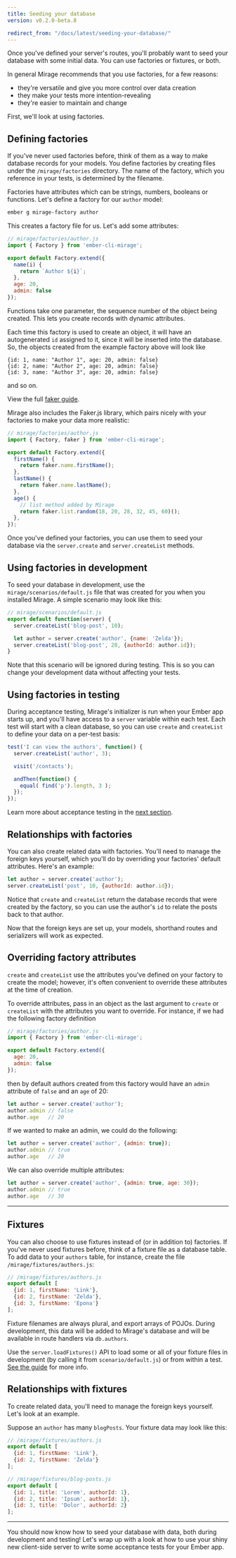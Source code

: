 ```yaml
---
title: Seeding your database
version: v0.2.0-beta.8

redirect_from: "/docs/latest/seeding-your-database/"
---
```


Once you've defined your server's routes, you'll probably want to seed your database with some initial data. You can use factories or fixtures, or both.

In general Mirage recommends that you use factories, for a few reasons:

  - they're versatile and give you more control over data creation
  - they make your tests more intention-revealing
  - they're easier to maintain and change

First, we'll look at using factories.

## Defining factories

If you've never used factories before, think of them as a way to make database records for your models. You define factories by creating files under the `/mirage/factories` directory. The name of the factory, which you reference in your tests, is determined by the filename.

Factories have attributes which can be strings, numbers, booleans or functions. Let's define a factory for our `author` model:

```sh
ember g mirage-factory author
```

This creates a factory file for us. Let's add some attributes:

```js
// mirage/factories/author.js
import { Factory } from 'ember-cli-mirage';

export default Factory.extend({
  name(i) {
    return `Author ${i}`;
  },
  age: 20,
  admin: false
});
```

Functions take one parameter, the sequence number of the object being created. This lets you create records with dynamic attributes.

Each time this factory is used to create an object, it will have an autogenerated `id` assigned to it, since it will be inserted into the database. So, the objects created from the example factory above will look like

    {id: 1, name: "Author 1", age: 20, admin: false}
    {id: 2, name: "Author 2", age: 20, admin: false}
    {id: 3, name: "Author 3", age: 20, admin: false}

and so on.

<aside class='Docs-page__aside'>
  <p>View the full <a href="../factories#using-fakerjs">faker guide</a>.</p>
</aside>

Mirage also includes the Faker.js library, which pairs nicely with your factories to make your data more realistic:

```js
// mirage/factories/author.js
import { Factory, faker } from 'ember-cli-mirage';

export default Factory.extend({
  firstName() {
    return faker.name.firstName();
  },
  lastName() {
    return faker.name.lastName();
  },
  age() {
    // list method added by Mirage
    return faker.list.random(18, 20, 28, 32, 45, 60)();
  },
});
```

Once you've defined your factories, you can use them to seed your database via the `server.create` and `server.createList` methods.

## Using factories in development

To seed your database in development, use the `mirage/scenarios/default.js` file that was created for you when you installed Mirage. A simple scenario may look like this:

```js
// mirage/scenarios/default.js
export default function(server) {
  server.createList('blog-post', 10);

  let author = server.create('author', {name: 'Zelda'});
  server.createList('blog-post', 20, {authorId: author.id});
}
```

Note that this scenario will be ignored during testing. This is so you can change your development data without affecting your tests.

## Using factories in testing

During acceptance testing, Mirage's initializer is run when your Ember app starts up, and you'll have access to a `server` variable within each test. Each test will start with a clean database, so you can use `create` and `createList` to define your data on a per-test basis:

```js
test('I can view the authors', function() {
  server.createList('author', 3);

  visit('/contacts');

  andThen(function() {
    equal( find('p').length, 3 );
  });
});
```

Learn more about acceptance testing in the [next section](../acceptance-testing).

## Relationships with factories

You can also create related data with factories. You'll need to manage the foreign keys yourself, which you'll do by overriding your factories' default attributes. Here's an example:

```js
let author = server.create('author');
server.createList('post', 10, {authorId: author.id});
```

Notice that `create` and `createList` return the database records that were created by the factory, so you can use the author's `id` to relate the posts back to that author.

Now that the foreign keys are set up, your models, shorthand routes and serializers will work as expected.

## Overriding factory attributes

`create` and `createList` use the attributes you've defined on your factory to create the model; however, it's often convenient to override these attributes at the time of creation.

To override attributes, pass in an object as the last argument to `create` or `createList` with the attributes you want to override. For instance, if we had the following factory definition

```js
// mirage/factories/author.js
import { Factory } from 'ember-cli-mirage';

export default Factory.extend({
  age: 20,
  admin: false
});
```

then by default authors created from this factory would have an `admin` attribute of `false` and an `age` of 20:

```js
let author = server.create('author');
author.admin // false
author.age   // 20
```

If we wanted to make an admin, we could do the following:

```js
let author = server.create('author', {admin: true});
author.admin // true
author.age   // 20
```

We can also override multiple attributes:

```js
let author = server.create('author', {admin: true, age: 30});
author.admin // true
author.age   // 30
```


---


## Fixtures

You can also choose to use fixtures instead of (or in addition to) factories. If you've never used fixtures before, think of a fixture file as a database table. To add data to your `authors` table, for instance, create the file `/mirage/fixtures/authors.js`:

```js
// /mirage/fixtures/authors.js
export default [
  {id: 1, firstName: 'Link'},
  {id: 2, firstName: 'Zelda'},
  {id: 3, firstName: 'Epona'}
];
```

Fixture filenames are always plural, and export arrays of POJOs. During development, this data will be added to Mirage's database and will be available in route handlers via `db.authors`.

Use the `server.loadFixtures()` API to load some or all of your fixture files in development (by calling it from `scenario/default.js`) or from within a test. [See the guide](../configuration/#loadFixtures) for more info.

## Relationships with fixtures

To create related data, you'll need to manage the foreign keys yourself. Let's look at an example.

Suppose an `author` has many `blogPosts`. Your fixture data may look like this:

```js
// /mirage/fixtures/authors.js
export default [
  {id: 1, firstName: 'Link'},
  {id: 2, firstName: 'Zelda'}
];

// /mirage/fixtures/blog-posts.js
export default [
  {id: 1, title: 'Lorem', authorId: 1},
  {id: 2, title: 'Ipsum', authorId: 1},
  {id: 3, title: 'Dolor', authorId: 2}
];
```

---

You should now know how to seed your database with data, both during development and testing! Let's wrap up with a look at how to use your shiny new client-side server to write some acceptance tests for your Ember app.
